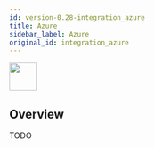 ```yaml
---
id: version-0.28-integration_azure
title: Azure
sidebar_label: Azure
original_id: integration_azure
---
```



<img src="https://renative.org/img/ic_integrations.png" width=50 height=50 />

## Overview

TODO
